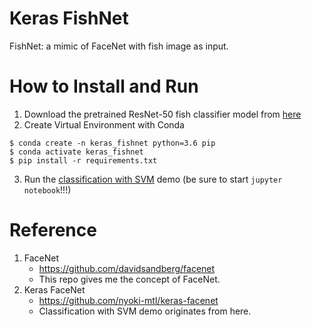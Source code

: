 # Keras FishNet
FishNet: a mimic of FaceNet with fish image as input.

# How to Install and Run
1. Download the pretrained ResNet-50 fish classifier model from [here](https://drive.google.com/open?id=1ouJ8xZzi6x2cEkojS3DC1Wy77zjBGP1c)
2. Create Virtual Environment with Conda
```
$ conda create -n keras_fishnet python=3.6 pip
$ conda activate keras_fishnet
$ pip install -r requirements.txt
```
3. Run the [classification with SVM](noteboot/demo-svm.ipynb) demo (be sure to start ```jupyter notebook```!!!)

# Reference
1. FaceNet
    - https://github.com/davidsandberg/facenet
    - This repo gives me the concept of FaceNet.
2. Keras FaceNet
    - https://github.com/nyoki-mtl/keras-facenet
    - Classification with SVM demo originates from here.
